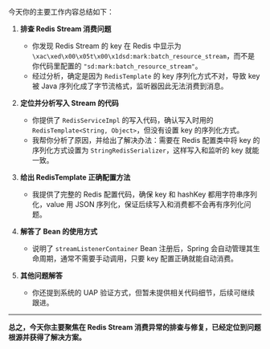 今天你的主要工作内容总结如下：

1. **排查 Redis Stream 消费问题**  
   - 你发现 Redis Stream 的 key 在 Redis 中显示为 `\xac\xed\x00\x05t\x00\x1dsd:mark:batch_resource_stream`，而不是你代码里配置的 `"sd:mark:batch_resource_stream"`。
   - 经过分析，确定是因为 `RedisTemplate` 的 key 序列化方式不对，导致 key 被 Java 序列化成了字节流格式，监听器因此无法消费到消息。

2. **定位并分析写入 Stream 的代码**  
   - 你提供了 `RedisServiceImpl` 的写入代码，确认写入时用的 `RedisTemplate<String, Object>`，但没有设置 key 的序列化方式。
   - 我帮你分析了原因，并给出了解决办法：需要在 Redis 配置类中将 key 的序列化方式设置为 `StringRedisSerializer`，这样写入和监听的 key 就能一致。

3. **给出 RedisTemplate 正确配置方法**  
   - 我提供了完整的 Redis 配置代码，确保 key 和 hashKey 都用字符串序列化，value 用 JSON 序列化，保证后续写入和消费都不会再有序列化问题。

4. **解答了 Bean 的使用方式**  
   - 说明了 `streamListenerContainer` Bean 注册后，Spring 会自动管理其生命周期，通常不需要手动调用，只要 key 配置正确就能自动消费。

5. **其他问题解答**  
   - 你还提到系统的 UAP 验证方式，但暂未提供相关代码细节，后续可继续跟进。

---

**总之，今天你主要聚焦在 Redis Stream 消费异常的排查与修复，已经定位到问题根源并获得了解决方案。**  